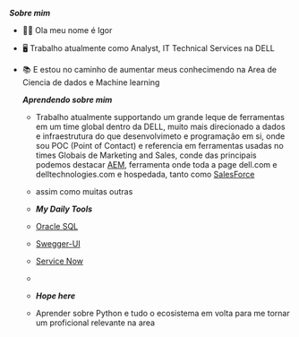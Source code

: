***Sobre mim***
- 👨‍🦱 Ola meu nome é Igor
- 🖥️ Trabalho atualmente como Analyst, IT Technical Services na DELL
- 📚 E estou no caminho de aumentar meus conhecimendo na Area de Ciencia de dados e Machine learning

  ***Aprendendo sobre mim***
  - Trabalho atualmente supportando um grande leque de ferramentas em um time global dentro da DELL, muito mais direcionado a dados e infraestrutura do que desenvolvimeto e programação em si, onde sou POC (Point of Contact) e referencia em ferramentas usadas no times Globais de Marketing and Sales, conde das principais podemos destacar [AEM](https://experienceleague.adobe.com/en/docs/experience-manager), ferramenta onde toda a page dell.com e delltechnologies.com e hospedada, tanto como [SalesForce](https://www.salesforce.com/br/products/what-is-salesforce/)
  - assim como muitas outras
 
  - ***My Daily Tools***
  - [Oracle SQL](https://www.oracle.com/database/sqldeveloper/)
  - [Swegger-UI](https://swagger.io/)
  - [Service Now](https://www.servicenow.com/br/)
  - 
  - ***Hope here***
 
  - Aprender sobre Python e tudo o ecosistema em volta para me tornar um proficional relevante na area
    
    
  
